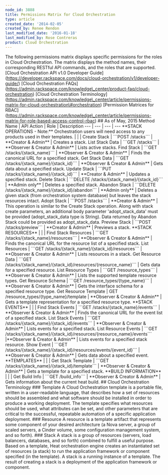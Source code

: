 ```yaml
---
node_id: 3888
title: Permissions Matrix for Cloud Orchestration
type: article
created_date: '2014-02-05'
created_by: Renee Rendon
last_modified_date: '2016-01-18'
last_modified_by: Rose Contreras
product: Cloud Orchestration
---
```


The following permissions matrix displays specific permissions for the
roles in Cloud Orchestration. The matrix displays the method names,
their corresponding RESTful API commands, and the roles that are
supported. \[Cloud Orchestration API v1.0 Developer
Guide\](https://developer.rackspace.com/docs/cloud-orchestration/v1/developer-guide/)
\[Cloud Orchestration
FAQs\](https://admin.rackspace.com/knowledge\_center/product-faq/cloud-orchestration)
\[Cloud Orchestration
Terminology\](https://admin.rackspace.com/knowledge\_center/article/permissions-matrix-for-cloud-orchestration\#orchestration)
\[Permission Matrices for
RBAC\](https://admin.rackspace.com/knowledge\_center/article/permissions-matrix-for-role-based-access-control-rbac)
\#\# As of May, 2015 Method Name | API Action | Role | Description --- |
--- | --- | --- \*\*STACK OPERATIONS - Note:\*\* Orchestration users
will need access to any products used in their templates. | | | Create
Stack | \`\`\`POST /stacks\`\`\` | \*\*Creator & Admin\*\* | Creates a
stack. List Stack Data | \`\`\`GET /stacks\`\`\` | \*\*Observer &
Creator & Admin\*\* | Lists active stacks. Find Stack | \`\`\`GET
/stacks/{stack\_name}\`\`\` | \*\*Observer & Creator & Admin\*\* | Finds
the canonical URL for a specified stack. Get Stack Data | \`\`\`GET
/stacks/{stack\_name}/{stack\_id}\`\`\` | \*\*Observer & Creator &
Admin\*\* | Gets data about a specified stack. Update Stack | \`\`\`PUT
/stacks/{stack\_name}/{stack\_id}\`\`\` | \*\*Creator & Admin\*\* |
Updates a specified stack. Delete Stack | \`\`\`DELETE
/stacks/{stack\_name}/{stack\_id}\`\`\` | \*\*Admin only\*\* | Deletes a
specified stack. Abandon Stack | \`\`\`DELETE
/stacks/{stack\_name}/{stack\_id}/abandon\`\`\` | \*\*Admin only\*\* |
Deletes a given stack (from orchestration system database) but leaves
the stack resources intact. Adopt Stack | \`\`\`POST /stacks\`\`\` |
\*\*Creator & Admin\*\* | This operation is similar to the Create Stack
operation. Along with stack create parameters, an additional body
parameter 'adopt\_stack\_data' must be provided (adopt\_stack\_data type
is String). Data returned by Abandon Stack could be provided as
adopt\_stack\_data. Preview Stack | \`\`\`POST /stacks/preview\`\`\` |
\*\*Creator & Admin\*\* | Previews a stack. \*\*STACK RESOURCES\*\* | |
| Find Stack Resources | \`\`\`GET /stacks/{stack\_name}/resources\`\`\`
| \*\*Observer & Creator & Admin\*\* | Finds the canonical URL for the
resource list of a specified stack. List Resources | \`\`\`GET
/stacks/{stack\_name}/{stack\_id}/resources\`\`\` | \*\*Observer &
Creator & Admin\*\* | Lists resources in a stack. Get Resource Data |
\`\`\`GET
/stacks/{stack\_name}/{stack\_id}/resources/{resource\_name}\`\`\` |
Gets data for a specified resource. List Resource Types | \`\`\`GET
/resource\_types\`\`\` | \*\*Observer & Creator & Admin\*\* | Lists the
supported template resource types. Get Resource Schema | \`\`\`GET
/resource\_types/{type\_name}\`\`\` | \*\*Observer & Creator & Admin\*\*
| Gets the interface schema for a specified resource type. Get Resource
Template | GET /resource\_types/{type\_name}/template | \*\*Observer &
Creator & Admin\*\* | Gets a template representation for a specified
resource type. \*\*STACK EVENTS\*\* | | | Find Stack Events | \`\`\`GET
/stacks/{stack\_name}/events\`\`\` | \*\*Observer & Creator & Admin\*\*
| Finds the canonical URL for the event list of a specified stack. List
Stack Events | \`\`\`GET /stacks/{stack\_name}/{stack\_id}/events\`\`\`
| \*\*Observer & Creator & Admin\*\* | Lists events for a specified
stack. List Resource Events | \`\`\`GET
/stacks/{stack\_name}/{stack\_id}/resources/{resource\_name}/events\`\`\`
|\*\*Observer & Creator & Admin\*\* | Lists events for a specified stack
resource. Show Event | \`\`\`GET
/stacks/{stack\_name}/{stack\_id}/resources/events/{event\_id}\`\`\` |
\*\*Observer & Creator & Admin\*\* | Gets data about a specified event.
\*\*TEMPLATES\*\* | | | Get Stack Template | \`\`\`GET
/stacks/{stack\_name}/{stack\_id}/template\`\`\` | \*\*Observer &
Creator & Admin\*\* | Gets a template for a specified stack. \*\*BUILD
INFORMATION\*\* | | | Get Build Info | \`\`\`GET /build\_info\`\`\` |
\*\*Observer & Creator & Admin\*\* | Gets information about the current
heat build. \#\# Cloud Orchestration Terminology \#\#\# Template A Cloud
Orchestration template is a portable file, written in a user-readable
language, that describes how a set of resources should be assembled and
what software should be installed in order to produce a working
deployment. The template specifies what resources should be used, what
attributes can be set, and other parameters that are critical to the
successful, repeatable automation of a specific application deployment.
\#\#\# Resource A resource is a template artifact that represents some
component of your desired architecture (a Nova server, a group of scaled
servers, a Cinder volume, some configuration management system, and so
forth). \#\#\# Stack A stack is a group of resources (servers, load
balancers, databases, and so forth) combined to fulfill a useful
purpose. Based on a template, Heat orchestration engine creates an
instantiated set of resources (a stack) to run the application framework
or component specified (in the template). A stack is a running instance
of a template. The result of creating a stack is a deployment of the
application framework or component.

